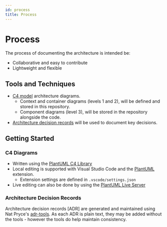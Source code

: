 ```yaml
---
id: process
title: Process
---
```


# Process

The process of documenting the architecture is intended be:

- Collaborative and easy to contribute
- Lightweight and flexible

## Tools and Techniques

- [C4 model](https://c4model.com/) architecture diagrams.
  - Context and container diagrams (levels 1 and 2), will be defined and stored in this repository.
  - Component diagrams (level 3), will be stored in the repository alongside the code.
- [Architecture decision records](https://cognitect.com/blog/2011/11/15/documenting-architecture-decisions) will be used to document key decisions.

## Getting Started

### C4 Diagrams

- Written using the [PlantUML C4 Library](https://plantuml.com/stdlib#062f75176513a666)
- Local editing is supported with Visual Studio Code and the [PlantUML](https://marketplace.visualstudio.com/items?itemName=jebbs.plantuml) extension.
  - Extension settings are defined in `.vscode/settings.json`
- Live editing can also be done by using the [PlantUML Live Server](http://www.plantuml.com/plantuml/uml/)

### Architecture Decision Records

Architecture decision records [ADR] are generated and maintained using Nat Pryce's [adr-tools](https://github.com/npryce/adr-tools). As each ADR is plain text, they may be added without the tools - however the tools do help maintain consistency.
